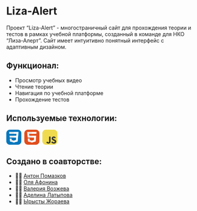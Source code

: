 # Liza-Alert
Проект “Liza-Alert” - многостраничный сайт для прохождения теории и тестов в рамках учебной платформы, созданный в команде для НКО “Лиза-Алерт”. Сайт имеет интуитивно понятный интерфейс с адаптивным дизайном.

## Функционал:

* Просмотр учебных видео
* Чтение теории
* Навигация по учебной платформе
* Прохождение тестов

## Используемые технологии:

<div>
  <img src="https://raw.githubusercontent.com/tandpfun/skill-icons/a50fa57465e82a1147fa512fb3d64cc5902df578/icons/CSS.svg"  title="CSS3" alt="CSS" width="40" height="40"/>&nbsp;
  <img src="https://raw.githubusercontent.com/tandpfun/skill-icons/a50fa57465e82a1147fa512fb3d64cc5902df578/icons/HTML.svg" title="HTML5" alt="HTML" width="40" height="40"/>&nbsp;
  <img src="https://raw.githubusercontent.com/tandpfun/skill-icons/59059d9d1a2c092696dc66e00931cc1181a4ce1f/icons/JavaScript.svg" title="JavaScript" alt="JavaScript" width="40" height="40"/>&nbsp;
</div>

## Создано в соавторстве:

- 👨‍💻 [Антон Помазков](https://github.com/pomazkovanton)
- 👩‍💻 [Оля Афонина](https://github.com/Afonina-Ola)
- 👩‍💻 [Валерия Возжева](https://github.com/puinka)
- 👩‍💻 [Аделина Латыпова](https://github.com/Adelina1807)
- 👩‍💻 [Ырысты Жораева](https://github.com/Zhorayeva)
